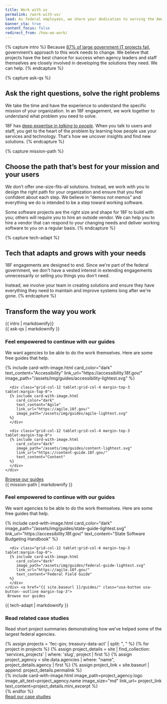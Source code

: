 ```yaml
---
title: Work with us
permalink: /work-with-us/
lead: As federal employees, we share your dedication to serving the American&nbsp;public. 
banner_cta: true
content_focus: false
redirect_from: /how-we-work/
---
```


{% capture intro %}
Because [87% of large government IT projects fail](https://derisking-guide.18f.gov/), government’s approach to this work needs to change. We believe that projects have the best chance for success when agency leaders and staff themselves are closely involved in developing the solutions they need. We can help.
{% endcapture %}

{% capture ask-qs %}
## Ask the right questions, solve the right problems

We take the time and have the experience to understand the specific mission of your organization. In an 18F engagement, we work together to understand what problem you need to solve. 

18F has [deep expertise in _talking to people_](https://18f.gov/guides). When you talk to users and staff, you get to the heart of the problem by learning how people use your services and technology. That's how we uncover insights and find new solutions.
{% endcapture %}

{% capture mission-path %}
## Choose the path that’s best for your mission and your users

We don’t offer one-size-fits-all solutions. Instead, we work with you to design the right path for your organization and ensure that you feel confident about each step. We believe in “demos not memos” and everything we do is intended to be a step toward working software.

Some software projects are the right size and shape for 18F to build with you; others will require you to hire an outside vendor. We can help you to hire a vendor that can respond to your changing needs and deliver working software to you on a regular basis.
{% endcapture %}

{% capture tech-adapt %}
## Tech that adapts and grows with your needs

18F engagements are designed to end. Since we're part of the federal government, we don't have a vested interest in extending engagements unnecessarily or selling you things you don't need. 

Instead, we involve your team in creating solutions and ensure they have everything they need to maintain and improve systems long after we're gone.
{% endcapture %}


<section class="usa-section usa-section--dark bg-primary-darker section-padding-6">
<div class="grid-container">
  <div class="grid-row">
    <div class="grid-col">
      <h2>Transform the way you work</h2>
      <div class="font-sans-lg"> 
        {{ intro | markdownify}}
      </div>
    </div>
  </div>
</div>
</section>

<section class="usa-section bg-base-lightest"> 
  <div class="grid-container"> 
    <div class="grid-row grid-gap">
      <div class="tablet-lg:grid-col-7">
        {{ ask-qs | markdownify }}
      </div>
      <div class="tablet-lg:grid-col-5">
        <img src="{{ site.baseurl }}/assets/img/work-with-us/work-with-us-illo-1.svg" 
        alt=""
        >
      </div>
    </div> 
    <h3 class="text-normal"> Feel empowered to continue with our guides</h3>
    <p class="font-sans-lg"> We want agencies to be able to do the work themselves. Here are some free guides that help. </p>
    <div class="grid-row grid-gap-md">
      <div class="grid-col-12 tablet:grid-col-4 margin-top-3 tablet:margin-top-0">
      {% include card-with-image.html 
         card_color="dark"
         text_content="Accessibility"
         link_url="https://accessibility.18f.gov/"
         image_path="/assets/img/guides/accessibility-lightest.svg"
      %}
      </div>
     
      <div class="grid-col-12 tablet:grid-col-4 margin-top-3 tablet:margin-top-0">
      {% include card-with-image.html 
         card_color="dark"
         text_content="Agile"
         link_url="https://agile.18f.gov/"
         image_path="/assets/img/guides/agile-lightest.svg"
      %}
      </div>
    
      <div class="grid-col-12 tablet:grid-col-4 margin-top-3 tablet:margin-top-0">
      {% include card-with-image.html 
         card_color="dark"
         image_path="/assets/img/guides/content-lightest.svg"
         link_url="https://content-guide.18f.gov/"
         text_content="Content"
      %}
      </div>
    </div>
   <a href="{{ site.baseurl }}/guides/" class="usa-button usa-button--outline margin-top-3">
     Browse our guides 
   </a>
  </div>
</section>

<section class="usa-section"> 
  <div class="grid-container">
    <div class="grid-row">
      <div class="tablet-lg:grid-col-7">
         {{ mission-path | markdownify }}
      </div>
      <div class="tablet-lg:grid-col-5">
        <img src="{{ site.baseurl }}/assets/img/work-with-us/work-with-us-illo-2.svg" 
        alt=""
        >
      </div>
    </div>
    <h3 class="text-normal"> Feel empowered to continue with our guides</h3>
    <p class="font-sans-lg"> We want agencies to be able to do the work themselves. Here are some free guides that help. </p>
    <div class="grid-row grid-gap-md">
      <div class="grid-col-12 tablet:grid-col-6 margin-top-3 tablet:margin-top-0">
      {% include card-with-image.html 
         card_color="dark"
         image_path="/assets/img/guides/state-guide-lightest.svg"
         link_url="https://accessibility.18f.gov/"
         text_content="State Software Budgeting Handbook"
      %}
      </div>
      
      <div class="grid-col-12 tablet:grid-col-6 margin-top-3 tablet:margin-top-0">
      {% include card-with-image.html 
         card_color="dark"
         image_path="/assets/img/guides/federal-guide-lightest.svg"
         link_url="https://agile.18f.gov/"
         text_content="Federal Field Guide"
      %}
      </div>
    </div> <a href="{{ site.baseurl }}/guides/" class="usa-button usa-button--outline margin-top-3">
     Browse our guides 
   </a>
  </div>
</section>

<section class="usa-section bg-base-lightest"> 
  <div class="grid-container">
    <div class="grid-row">
      <div class="tablet-lg:grid-col-7">
         {{ tech-adapt | markdownify }}
      </div>
      <div class="tablet-lg:grid-col-5">
        <img src="{{ site.baseurl }}/assets/img/work-with-us/work-with-us-illo-3.svg" 
        alt=""
        >
      </div>
    </div>
    <h3 class="text-normal">Read related case studies</h3>
    <p class="font-sans-lg">Read short project summaries demonstrating how we’ve helped some of the largest federal agencies.</p>
    <div class="grid-row grid-gap-md">
    {% assign projects = 'fec-gov, treasury-data-act' | split: ", " %}
    {% for project in projects %} 
      {% assign project_details = site | find_collection: 'services_projects' | where: 'slug', project | first %}
      {% assign project_agency = site.data.agencies | where: "name", project_details.agency | first %}
      {% assign project_link = site.baseurl | append: project_details.permalink %}
      <div class="grid-col-12 tablet:grid-col-6 margin-top-3 tablet:margin-top-0">
        {% include card-with-image.html 
           image_path=project_agency.logo
           image_alt_text=project_agency.name
           image_size="md"
           link_url= project_link
           text_content=project_details.mini_excerpt
        %}
      </div>
    {% endfor %}
    </div>
   <a href="{{ site.baseurl }}/our-work/" class="usa-button usa-button--outline margin-top-3">
     Read our case studies
   </a>
  </div>
</section>
